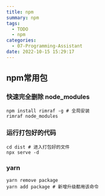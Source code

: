 ```yaml
---
title: npm
summary: npm
tags:
  - TODO
  - npm
categories:
  - 07-Programming-Assistant
date: 2022-10-15 15:29:17
---
```


## npm常用包

### 快速完全删除 node_modules

```shell
npm install rimraf -g # 全局安装
rimraf node_modules
```

### 运行打包好的代码

```shell
cd dist # 进入打包好的文件
npx serve -d
```

### yarn

```shell
yarn remove package
yarn add package # 新增升级都用该命令
```